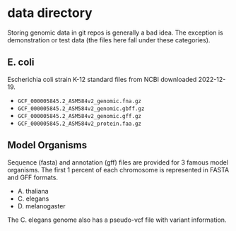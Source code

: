 data directory
==============

Storing genomic data in git repos is generally a bad idea. The exception is
demonstration or test data (the files here fall under these categories).

## E. coli ##

Escherichia coli strain K-12 standard files from NCBI downloaded 2022-12-19.

+ `GCF_000005845.2_ASM584v2_genomic.fna.gz`
+ `GCF_000005845.2_ASM584v2_genomic.gbff.gz`
+ `GCF_000005845.2_ASM584v2_genomic.gff.gz`
+ `GCF_000005845.2_ASM584v2_protein.faa.gz`

## Model Organisms ##

Sequence (fasta) and annotation (gff) files are provided for 3 famous model
organisms. The first 1 percent of each chromosome is represented in FASTA and
GFF formats.

+ A. thaliana
+ C. elegans
+ D. melanogaster

The C. elegans genome also has a pseudo-vcf file with variant information.

